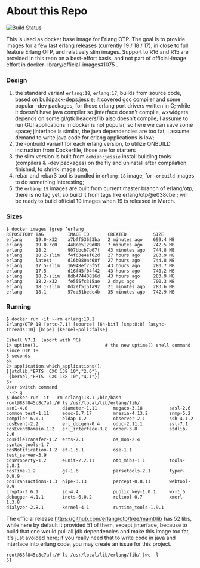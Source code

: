 # About this Repo

[![Build Status](https://travis-ci.org/c0b/docker-erlang-otp.svg?branch=master)](https://travis-ci.org/c0b/docker-erlang-otp)

This is used as docker base image for Erlang OTP.
The goal is to provide images for a few last erlang releases (currently 19 / 18 / 17), in close to full feature Erlang OTP, and relatively slim images. Support to R16 and R15 are provided in this repo on a best-effort basis, and not part of official-image effort in docker-library/official-images#1075 .

### Design

1. the standard variant `erlang:18`, `erlang:17`, builds from source code,
   based on [buildpack-deps:jessie](https://hub.docker.com/_/buildpack-deps/);
   it covered gcc compiler and some popular -dev packages, for those erlang port drivers written in C; while it doesn't have java compiler so jinterface doesn't compile, wxwidgets depends on some gl/gtk headers/lib also doesn't compile; I assume to run GUI applications in docker is not popular, so here we can save some space; jinterface is similar, the java dependencies are too fat, I assume demand to write java code for erlang applications is low;
2. the -onbuild variant for each erlang version, to utilize ONBUILD instruction from Dockerfile, those are for starters
3. the slim version is built from `debian:jessie` install building tools (compilers & -dev packages) on the fly and uninstall after compilation finished, to shrink image size;
4. rebar and rebar3 tool is bundled in `erlang:18` image, for `-onbuild` images to do something interesting;
5. the `erlang:19` images are built from current master branch of erlang/otp, there is no tag yet, so build it from tags like erlang/otp@e038cbe ; will be ready to build official 19 images when 19 is released in March.

### Sizes

```console
$ docker images |grep ^erlang
REPOSITORY TAG         IMAGE ID       CREATED          SIZE
erlang     19.0-x32    a7bff53623ba   2 minutes ago    699.4 MB
erlang     19.0-rc0    448ce5129d08   7 minutes ago    742.5 MB
erlang     18.2        907bbcb7b07f   43 minutes ago   744.8 MB
erlang     18.2-slim   f4f63e4ef62d   27 hours ago     283.9 MB
erlang     latest      d16b080a468f   27 hours ago     744.8 MB
erlang     17.5-slim   16948ef75f5f   43 hours ago     280.7 MB
erlang     17.5        d16f45f04f42   43 hours ago     740.2 MB
erlang     18.2-slim   8db47440816d   43 hours ago     283.9 MB
erlang     18.2-x32    fe555fc315ae   2 days ago       700.3 MB
erlang     18.1-slim   0d2ef515fa92   21 minutes ago   283.6 MB
erlang     18.1        57cd51bedc4b   35 minutes ago   742.9 MB
```

### Running

```console
$ docker run -it --rm erlang:18.1
Erlang/OTP 18 [erts-7.1] [source] [64-bit] [smp:8:8] [async-threads:10] [hipe] [kernel-poll:false]

Eshell V7.1  (abort with ^G)
1> uptime().                         # the new uptime() shell command since OTP 18
3 seconds
ok
2> application:which_applications().
[{stdlib,"ERTS  CXC 138 10","2.6"},
 {kernel,"ERTS  CXC 138 10","4.1"}]
3>
User switch command
 --> q
$ docker run -it --rm erlang:18.1 /bin/bash
root@88f845c8c7af:/# ls /usr/local/lib/erlang/lib/
asn1-4.0             diameter-1.11      megaco-3.18          sasl-2.6
common_test-1.11     edoc-0.7.17        mnesia-4.13.2        snmp-5.2
compiler-6.0.1       eldap-1.2          observer-2.1         ssh-4.1.2
cosEvent-2.2         erl_docgen-0.4     odbc-2.11.1          ssl-7.1
cosEventDomain-1.2   erl_interface-3.8  orber-3.8            stdlib-2.6
cosFileTransfer-1.2  erts-7.1           os_mon-2.4           syntax_tools-1.7
cosNotification-1.2  et-1.5.1           ose-1.1              test_server-3.9
cosProperty-1.2      eunit-2.2.11       otp_mibs-1.1         tools-2.8.1
cosTime-1.2          gs-1.6             parsetools-2.1       typer-0.9.9
cosTransactions-1.3  hipe-3.13          percept-0.8.11       webtool-0.9
crypto-3.6.1         ic-4.4             public_key-1.0.1     wx-1.5
debugger-4.1.1       inets-6.0.2        reltool-0.7          xmerl-1.3.8
dialyzer-2.8.1       kernel-4.1         runtime_tools-1.9.1
```

The official release https://github.com/erlang/otp/tree/maint/lib has 52 libs, while here by default it provided 51 of them, except jinterface, because to build that one would pull all jdk dependencies and make this image too fat, it's just avoided here; if you really need that to write code in java and interface into erlang code, you may create an issue for this project.

```
root@88f845c8c7af:/# ls /usr/local/lib/erlang/lib/ |wc -l
51
```

